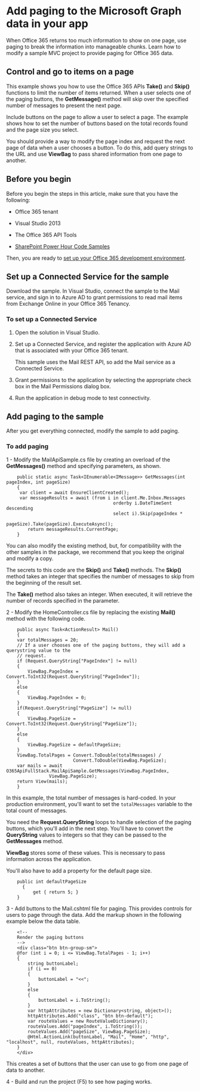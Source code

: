 ﻿
# Add paging to the Microsoft Graph data in your app 
 
When Office 365 returns too much information to show on one page, use paging to break the information into manageable chunks. Learn how to modify a sample MVC project to provide paging for Office 365 data. 
    

## Control and go to items on a page

<!--<a name="sectionSection0"> </a>-->

This example shows you how to use the Office 365 APIs  **Take()** and **Skip()** functions to limit the number of items returned. When a user selects one of the paging buttons, the **GetMessage()** method will skip over the specified number of messages to present the next page.

Include buttons on the page to allow a user to select a page. The example shows how to set the number of buttons based on the total records found and the page size you select. 

You should provide a way to modify the page index and request the next page of data when a user chooses a button. To do this, add query strings to the URL and use  **ViewBag** to pass shared information from one page to another.


## Before you begin
<!--<a name="sectionSection1"> </a>-->

Before you begin the steps in this article, make sure that you have the following:


- Office 365 tenant
    
- Visual Studio 2013
    
- The Office 365 API Tools
    
-  [SharePoint Power Hour Code Samples](https://github.com/OfficeDev/SharePoint-Power-Hour-Code-Samples)
    
Then, you are ready to  [set up your Office 365 development environment](..\howto\setup-development-environment.md).


## Set up a Connected Service for the sample
<!--<a name="sectionSection2"> </a>-->

Download the sample. In Visual Studio, connect the sample to the Mail service, and sign in to Azure AD to grant permissions to read mail items from Exchange Online in your Office 365 Tenancy.


### To set up a Connected Service


1. Open the solution in Visual Studio.
    
2. Set up a Connected Service, and register the application with Azure AD that is associated with your Office 365 tenant.
    
    This sample uses the Mail REST API, so add the Mail service as a Connected Service.
    
3. Grant permissions to the application by selecting the appropriate check box in the Mail Permissions dialog box.
    
4. Run the application in debug mode to test connectivity.
    

## Add paging to the sample
<!--<a name="sectionSection3"> </a>-->

After you get everything connected, modify the sample to add paging. 


### To add paging


1 - Modify the MailApiSample.cs file by creating an overload of the  **GetMessages()** method and specifying parameters, as shown.
   
```
    public static async Task<IEnumerable<IMessage>> GetMessages(int pageIndex, int pageSize) 
    { 
     var client = await EnsureClientCreated(); 
     var messageResults = await (from i in client.Me.Inbox.Messages 
                                        orderby i.DateTimeSent descending 
                                        select i).Skip(pageIndex *
                                        pageSize).Take(pageSize).ExecuteAsync(); 
        return messageResults.CurrentPage; 
    } 

```


You can also modify the existing method, but, for compatibility with the other samples in the package, we recommend that you keep the original and modify a copy.
    
The secrets to this code are the  **Skip()** and **Take()** methods. The **Skip()** method takes an integer that specifies the number of messages to skip from the beginning of the result set.
    
The  **Take()** method also takes an integer. When executed, it will retrieve the number of records specified in the parameter.
    
2 - Modify the HomeController.cs file by replacing the existing  **Mail()** method with the following code.
        
```
    public async Task<ActionResult> Mail() 
    { 
    var totalMessages = 20; 
    // If a user chooses one of the paging buttons, they will add a querystring value to the     
    // request. 
    if (Request.QueryString["PageIndex"] != null) 
    { 
        ViewBag.PageIndex = Convert.ToInt32(Request.QueryString["PageIndex"]); 
    } 
    else 
    {  
        ViewBag.PageIndex = 0; 
    } 
    if(Request.QueryString["PageSize"] != null) 
    { 
        ViewBag.PageSize = Convert.ToInt32(Request.QueryString["PageSize"]); 
    } 
    else 
    { 
        ViewBag.PageSize = defaultPageSize;                 
    } 
    ViewBag.TotalPages = Convert.ToDouble(totalMessages) /                           
                         Convert.ToDouble(ViewBag.PageSize); 
    var mails = await O365ApiFullStack.MailApiSample.GetMessages(ViewBag.PageIndex,
                ViewBag.PageSize); 
    return View(mails); 
    } 

``` 


In this example, the total number of messages is hard-coded. In your production environment, you'll want to set the `totalMessages` variable to the total count of messages.
    
You need the  **Request.QueryString** loops to handle selection of the paging buttons, which you'll add in the next step. You'll have to convert the **QueryString** values to integers so that they can be passed to the **GetMessages** method.
    
**ViewBag** stores some of these values. This is necessary to pass information across the application. 
    
You'll also have to add a property for the default page size.
    
```
    public int defaultPageSize  
      { 
          get { return 5; } 
    } 

```

3 - Add buttons to the Mail.cshtml file for paging. This provides controls for users to page through the data. Add the markup shown in the following example below the data table.

```
    <!-- 
    Render the paging buttons 
    --> 
    <div class="btn btn-group-sm"> 
    @for (int i = 0; i <= ViewBag.TotalPages - 1; i++) 
    { 
        string buttonLabel; 
        if (i == 0) 
        { 
            buttonLabel = "<<"; 
        } 
        else 
        { 
            buttonLabel = i.ToString(); 
        }         
        var httpAttributes = new Dictionary<string, object>(); 
        httpAttributes.Add("class", "btn btn-default"); 
        var routeValues = new RouteValueDictionary(); 
        routeValues.Add("pageIndex", i.ToString()); 
        routeValues.Add("pageSize", ViewBag.PageSize);             
        @Html.ActionLink(buttonLabel, "Mail", "Home", "http", "localhost", null, routeValues, httpAttributes); 
    } 
    </div> 

```


This creates a set of buttons that the user can use to go from one page of data to another. 
    
4 - Build and run the project (F5) to see how paging works.
    
